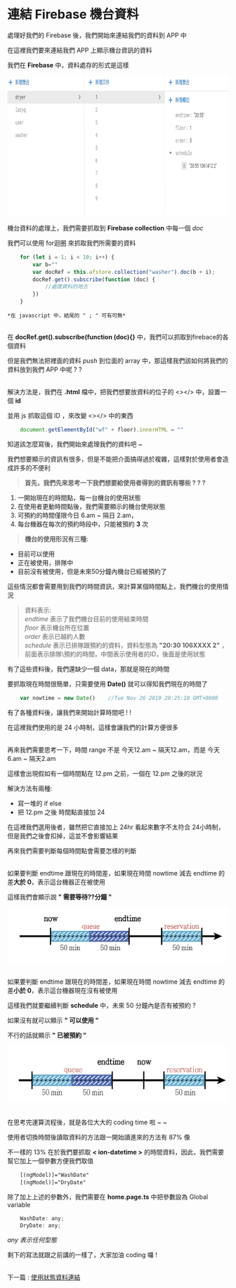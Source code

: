 # 連結 Firebase 機台資料

處理好我們的 Firebase 後，我們開始來連結我們的資料到 APP 中 

在這裡我們要來連結我們 APP 上顯示機台資訊的資料

我們在 **Firebase** 中，資料處存的形式是這樣

<img src="教程圖片/1575250624152.jpg" width="800px" height="320px">

機台資料的處理上，我們需要抓取到 **Firebase collection** 中每一個 *doc* 

我們可以使用 for迴圈 來抓取我們所需要的資料
```js
    for (let i = 1; i < 10; i++) {
        var b=""
        var docRef = this.afstore.collection("washer").doc(b + i);
        docRef.get().subscribe(function (doc) {
            //處理資料的地方
        })
    }
```
    *在 javascript 中，結尾的 " ; " 可有可無* 

\
在 **docRef.get().subscribe(function (doc){}** 中，我們可以抓取到firebace的各個資料

但是我們無法把裡面的資料 *push* 到位面的 array 中，那這樣我們該如何將我們的資料放到我們 APP 中呢 ? ? 

\
解決方法是，我們在 **.html** 檔中，把我們想要放資料的位子的 <></> 中，設置一個 **id** 

並用 js 抓取這個 ID ，來改變 <></> 中的東西
```js
    document.getElementById("wf" + floor).innerHTML = ""
```
知道該怎麼寫後，我們開始來處理我們的資料吧 ~ 

我們想要顯示的資訊有很多，但是不能把介面搞得過於複雜，這樣對於使用者會造成許多的不便利

> **首先，我們先來思考一下我們想要給使用者得到的資訊有哪些 ? ? ?**
1. 一開始現在的時間點，每一台機台的使用狀態
2. 在使用者更動時間點後，我們需要顯示的機台使用狀態
3. 可預約的時間僅限今日 6.am ~ 隔日 2.am，
4. 每台機器在每次的預約時段中，只能被預約 **3** 次

>**機台的使用形況有三種:**
* 目前可以使用
* 正在被使用，排隊中
* 目前沒有被使用，但是未來50分鐘內機台已經被預約了 

這些情況都會需要用到我們的時間資訊，來計算某個時間點上，我們機台的使用情況

>資料表示:\
*endtime* 表示了我們機台目前的使用結束時間\
*floor* 表示機台所在位置\
*order* 表示已越約人數\
*schedule* 表示已排隊跟預約的資料，資料型態為 **"20:30 106XXXX 2"** ，前面表示排隊\預約的時間，中間表示使用者的ID，後面是使用狀態

有了這些資料後，我們還缺少一個 data，那就是現在的時間

要抓取現在時間很簡單，只需要使用 **Date()** 就可以得知我們現在的時間了
```js
    var nowtime = new Date()    //Tue Nov 26 2019 20:25:10 GMT+0800
```
有了各種資料後，讓我們來開始計算時間吧 ! !

在這裡我們使用的是 24 小時制，這樣會讓我們的計算方便很多

\
再來我們需要思考一下，時間 range 不是 今天12.am ~ 隔天12.am，而是 今天6.am ~ 隔天2.am 

這樣會出現假如有一個時間點在 12.pm 之前，一個在 12.pm 之後的狀況

解決方法有兩種:
* 寫一堆的 if else
* 把 12.pm 之後 時間點直接加 24

在這裡我們選用後者，雖然把它直接加上 24hr 看起來數字不太符合 24小時制，但是我們之後會扣掉，這並不會影響結果

再來我們需要判斷每個時間點會需要怎樣的判斷

\
如果要判斷 endtime 跟現在的時間差，如果現在時間 nowtime 減去 endtime 的差**大於 0**，表示這台機器正在被使用

這樣我們會顯示說 **" 需要等待??分鐘 "**

<img src="教程圖片/1574769743758.jpg" width="750px" height="125px">

\
如果要判斷 endtime 跟現在的時間差，如果現在時間 nowtime 減去 endtime 的差**小於 0**，表示這台機器現在沒有被使用

這樣我們就要繼續判斷 **schedule** 中，未來 50 分鐘內是否有被預約 ?

如果沒有就可以顯示 **" 可以使用 "**

不行的話就顯示 **" 已被預約 "**

<img src="教程圖片/1574772738022.jpg" width="750px" height="130px">

\
在思考完運算流程後，就是各位大大的 coding time 啦 ~ ~ 

使用者切換時間後讀取資料的方法跟一開始讀進來的方法有 87% 像

不一樣的 13% 在於我們要抓取 **< ion-datetime >** 的時間資料，因此，我們需要幫它加上一個參數方便我們取值
```html
    [(ngModel)]="WashDate"
    [(ngModel)]="DryDate"
```    
除了加上上述的參數外，我們需要在 **home.page.ts** 中把參數設為 Global variable
```js
    WashDate: any;
    DryDate: any;
```
*any 表示任何型態*

剩下的寫法就跟之前講的一樣了，大家加油 coding 囉 !


\
下一篇 : [使用狀態資料連結](8_使用狀態.md)



